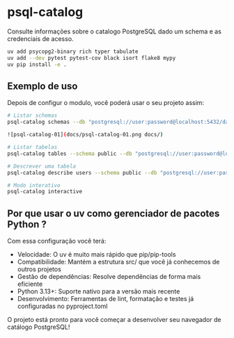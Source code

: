# psql-catalog

Consulte informações sobre o catalogo PostgreSQL dado um schema e as credenciais de acesso.

```bash
uv add psycopg2-binary rich typer tabulate
uv add --dev pytest pytest-cov black isort flake8 mypy
uv pip install -e .
```

## Exemplo de uso

Depois de configur o modulo, você poderá usar o seu projeto assim:

```bash
# Listar schemas
psql-catalog schemas --db "postgresql://user:password@localhost:5432/database"

![psql-catalog-01](docs/psql-catalog-01.png docs/)

# Listar tabelas
psql-catalog tables --schema public --db "postgresql://user:password@localhost:5432/database"

# Descrever uma tabela
psql-catalog describe users --schema public --db "postgresql://user:password@localhost:5432/database"

# Modo interativo
psql-catalog interactive
```

## Por que usar o **uv** como gerenciador de pacotes Python ?

Com essa configuração você terá:

- Velocidade: O uv é muito mais rápido que pip/pip-tools
- Compatibilidade: Mantém a estrutura src/ que você já conhecemos de outros projetos
- Gestão de dependências: Resolve dependências de forma mais eficiente
- Python 3.13+: Suporte nativo para a versão mais recente
- Desenvolvimento: Ferramentas de lint, formatação e testes já configuradas no pyproject.toml

O projeto está pronto para você começar a desenvolver seu navegador de catálogo PostgreSQL!
